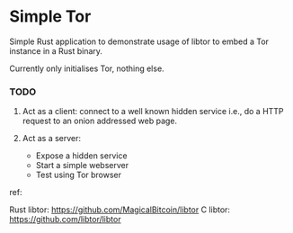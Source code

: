 # Simple Tor

Simple Rust application to demonstrate usage of libtor to embed a Tor
instance in a Rust binary.

Currently only initialises Tor, nothing else.

### TODO

1. Act as a client: connect to a well known hidden service i.e., do a
   HTTP request to an onion addressed web page.

2. Act as a server:
   - Expose a hidden service
   - Start a simple webserver
   - Test using Tor browser


ref:

Rust libtor: https://github.com/MagicalBitcoin/libtor
C libtor: https://github.com/libtor/libtor
